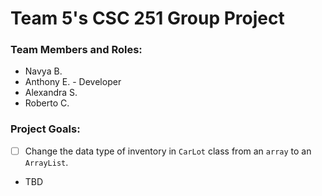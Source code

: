 # Team 5's CSC 251 Group Project

### Team Members and Roles:
- Navya B.
- Anthony E. - Developer
- Alexandra S.
- Roberto C.

### Project Goals:
 - [ ] Change the data type of inventory in `CarLot` class from an `array` to an `ArrayList`.
 - TBD
